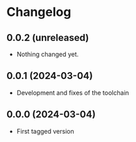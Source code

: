 # Changelog

## 0.0.2 (unreleased)


- Nothing changed yet.


## 0.0.1 (2024-03-04)


* Development and fixes of the toolchain


## 0.0.0 (2024-03-04)

* First tagged version
